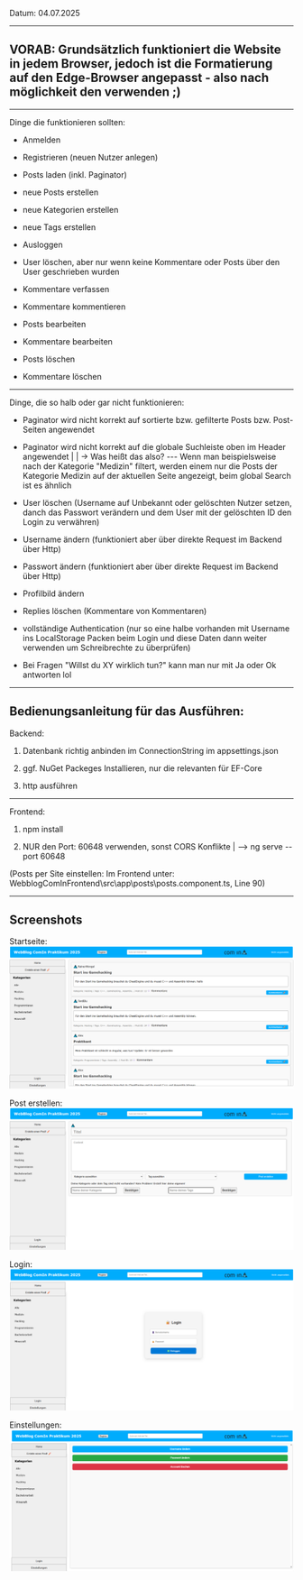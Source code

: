 Datum: 04.07.2025

---
VORAB: Grundsätzlich funktioniert die Website in jedem Browser, jedoch ist die Formatierung auf den Edge-Browser angepasst - also nach möglichkeit den verwenden ;)
---
----------------------------------------------------------------------------------------------------------------------

Dinge die funktionieren sollten:

- Anmelden

- Registrieren (neuen Nutzer anlegen)

- Posts laden (inkl. Paginator)

- neue Posts erstellen

- neue Kategorien erstellen

- neue Tags erstellen

- Ausloggen

- User löschen, aber nur wenn keine Kommentare oder Posts über den User geschrieben wurden

- Kommentare verfassen

- Kommentare kommentieren

- Posts bearbeiten

- Kommentare bearbeiten
 
- Posts löschen

- Kommentare löschen

----------------------------------------------------------------------------------------------------------------------

Dinge, die so halb oder gar nicht funktionieren:

- Paginator wird nicht korrekt auf sortierte bzw. gefilterte Posts bzw. Post-Seiten angewendet

- Paginator wird nicht korrekt auf die globale Suchleiste oben im Header angewendet | | -> Was heißt das also? --- Wenn man beispielsweise nach der Kategorie "Medizin" filtert, werden einem nur die Posts der Kategorie Medizin auf der aktuellen Seite angezeigt, beim global Search ist es ähnlich

- User löschen (Username auf Unbekannt oder gelöschten Nutzer setzen, danch das Passwort verändern und dem User mit der gelöschten ID den Login zu verwähren)

- Username ändern (funktioniert aber über direkte Request im Backend über Http)

- Passwort ändern (funktioniert aber über direkte Request im Backend über Http)

- Profilbild ändern

- Replies löschen (Kommentare von Kommentaren)

- vollständige Authentication (nur so eine halbe vorhanden mit Username ins LocalStorage Packen beim Login und diese Daten dann weiter verwenden um Schreibrechte zu überprüfen)

- Bei Fragen "Willst du XY wirklich tun?" kann man nur mit Ja oder Ok antworten lol

----------------------------------------------------------------------------------------------------------------------
Bedienungsanleitung für das Ausführen:
-----------------------------------------

Backend:

1. Datenbank richtig anbinden im ConnectionString im appsettings.json

2. ggf. NuGet Packeges Installieren, nur die relevanten für EF-Core

3. http ausführen
---------------------------------------------
Frontend:

1. npm install

2. NUR den Port: 60648 verwenden, sonst CORS Konflikte | --> ng serve --port 60648

(Posts per Site einstellen: Im Frontend unter: WebblogComInFrontend\src\app\posts\posts.component.ts, Line 90)

-----
Screenshots
-----
Startseite:
![Alt text](/Screenshots/Startseite.png?raw=true "Startseite")

Post erstellen:
![Alt text](Screenshots/Post_erstellen.png?raw=true "Post erstellen")

Login:
![Alt text](Screenshots/Login.png?raw=true "Post erstellen")

Einstellungen:
![Alt text](Screenshots/Einstellungen.png?raw=true "Post erstellen")
